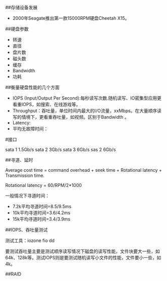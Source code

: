 ##存储设备发展

* 2000年Seagate推出第一款15000RPM硬盘Cheetah X15。

##硬盘参数

* 转速
* 直径
* 盘片数
* 磁头数
* 缓存
* Bandwidth  
* 功耗

##衡量硬盘性能的几个方面

* IOPS (Input/Output Per Second):每秒读写次数.随机读写、IO密集型应用更看重IOPS，如搜索、在线游戏等。
* Throughput：吞吐量，单位时间内最大的I/O流量，xxMbps。在大量顺序读写的情境下，更看重吞吐量，如视频。区别于Bandwidth 。
* Latency:
* 平均无故障时间：

#接口

sata 1  1.5Gb/s
sata 2  3Gb/s
sata 3  6Gb/s
sas 2   6Gb/s

##寻道、延时

Average cost time = command overhead + seek time + Rotational latency + Transmission time.

Rotational latency = 60/RPM/2*1000

一般情况下寻道时间：

* 7.2k平均寻道时间=8.5/9.5ms
* 10k平均寻道时间=3.6/4.2ms
* 15k平均寻道时间=3.4/3.9ms



##IOPS、吞吐量测试

测试工具：iozone fio dd

要测试吞吐量主要是测试顺序读写情况下磁盘的读写性能，文件块要大一些，如64k、128k等。测试IOPS则是要测试随机读写小文件的性能，文件要小一些，如4k。

##RAID
